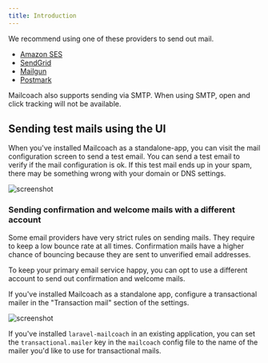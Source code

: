 ```yaml
---
title: Introduction
---
```


We recommend using one of these providers to send out mail.

- [Amazon SES](/docs/laravel-mailcoach/v5/configuring-mail-providers/amazon-ses)
- [SendGrid](/docs/laravel-mailcoach/v5/configuring-mail-providers/sendgrid)
- [Mailgun](/docs/laravel-mailcoach/v5/configuring-mail-providers/mailgun)
- [Postmark](/docs/laravel-mailcoach/v5/configuring-mail-providers/postmark)

Mailcoach also supports sending via SMTP. When using SMTP, open and click tracking will not be available.

## Sending test mails using the UI

When you've installed Mailcoach as a standalone-app, you can visit the mail configuration screen to send a test email. You can send a test email to verify if the mail configuration is ok. If this test mail ends up in your spam, there may be something wrong with your domain or DNS settings.

![screenshot](/images/docs/v5/mail-configuration/successful-test-mail.png)

### Sending confirmation and welcome mails with a different account

Some email providers have very strict rules on sending mails. They require to keep a low bounce rate at all times. Confirmation mails have a higher chance of bouncing because they are sent to unverified email addresses.

To keep your primary email service happy, you can opt to use a different account to send out confirmation and welcome mails.

If you've installed Mailcoach as a standalone app, configure a transactional mailer in the "Transaction mail" section of the settings.

![screenshot](/images/docs/v5/mail-configuration/transactional.png)

If you've installed `laravel-mailcoach` in an existing application, you can set the `transactional.mailer` key in the `mailcoach` config file to the name of the mailer you'd like to use for transactional mails.
